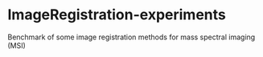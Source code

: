 # ImageRegistration-experiments
Benchmark of some image registration methods for mass spectral imaging (MSI)

